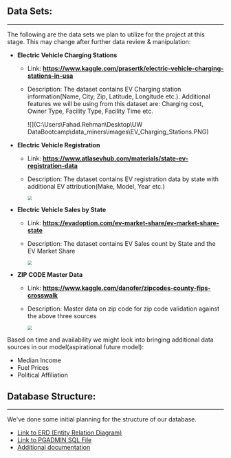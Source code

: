 ## Data Sets:

------

The following are the data sets we plan to utilize for the project at this stage. This may change after further data review & manipulation:

- **Electric Vehicle Charging Stations**

  - Link: **https://www.kaggle.com/prasertk/electric-vehicle-charging-stations-in-usa**

  - Description: The dataset contains EV Charging station information(Name, City, Zip, Latitude, Longitude etc.). Additional features we will be using from this dataset are: Charging cost, Owner Type, Facility Type, Facility Time etc.

    ![](C:\Users\Fahad.Rehman\Desktop\UW DataBootcamp\data_miners\images\EV_Charging_Stations.PNG)

- **Electric Vehicle Registration** 

  - Link: **https://www.atlasevhub.com/materials/state-ev-registration-data**

  - Description: The dataset contains EV registration data by state with additional EV attribution(Make, Model, Year etc.)

    <img src="C:\Users\Fahad.Rehman\Desktop\UW DataBootcamp\data_miners\images\EV_Registration_by_state.PNG" style="zoom:60%;" />

- **Electric Vehicle Sales by State**

  - Link: **https://evadoption.com/ev-market-share/ev-market-share-state**

  - Description: The dataset contains EV Sales count by State and the EV Market Share

    <img src="C:\Users\Fahad.Rehman\Desktop\UW DataBootcamp\data_miners\images\EV_Sales_by_state.PNG" style="zoom:60%;" />

- **ZIP CODE Master Data**

  - Link: **https://www.kaggle.com/danofer/zipcodes-county-fips-crosswalk**

  - Description: Master data on zip code for zip code validation against the above three sources

    <img src="C:\Users\Fahad.Rehman\Desktop\UW DataBootcamp\data_miners\images\Zip_Code_Master.PNG" style="zoom:60%;" />

Based on time and availability we might look into bringing additional data sources in our model(aspirational future model):

- Median Income 
- Fuel Prices
- Political Affiliation



## Database Structure:

------

We've done some initial planning for the structure of our database. 

- [Link to ERD (Entity Relation Diagram)](https://github.com/jmmadson/data_miners/blob/main/database_related/ERD.png) 
- [Link to PGADMIN SQL File](https://github.com/jmmadson/data_miners/blob/main/database_related/pgadmin_import.sql)
- [Additional documentation](https://github.com/jmmadson/data_miners/tree/main/database_related)
